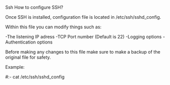 Ssh How to configure SSH?

Once SSH is installed, configuration file is located in
/etc/ssh/sshd_config.


Within this file you can modify things such as:

-The listening IP adress
-TCP Port number (Default is 22)
-Logging options
-Authentication options


Before making any changes to this file make sure to 
make a backup of the original file for safety.

Example:

#:- cat /etc/ssh/sshd_config
